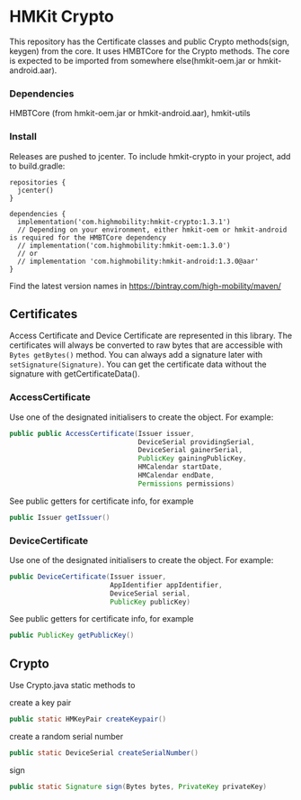 # HMKit Crypto

This repository has the Certificate classes and public Crypto methods(sign, keygen) from the core. It uses HMBTCore for the Crypto methods. The core is expected to be imported from somewhere else(hmkit-oem.jar or hmkit-android.aar).

### Dependencies

HMBTCore (from hmkit-oem.jar or hmkit-android.aar), hmkit-utils

### Install

Releases are pushed to jcenter. To include hmkit-crypto in your project, add to build.gradle:

```
repositories {
  jcenter()
}

dependencies {
  implementation('com.highmobility:hmkit-crypto:1.3.1')
  // Depending on your environment, either hmkit-oem or hmkit-android is required for the HMBTCore dependency
  // implementation('com.highmobility:hmkit-oem:1.3.0')
  // or
  // implementation 'com.highmobility:hmkit-android:1.3.0@aar'
}
```

Find the latest version names in https://bintray.com/high-mobility/maven/

## Certificates

Access Certificate and Device Certificate are represented in this library. The certificates will always be converted to raw bytes that are accessible with `Bytes getBytes()` method.
You can always add a signature later with `setSignature(Signature)`. You can get the certificate data without
the signature with getCertificateData().

### AccessCertificate
Use one of the designated initialisers to create the object. For example:

```java
public public AccessCertificate(Issuer issuer,
                                DeviceSerial providingSerial,
                                DeviceSerial gainerSerial,
                                PublicKey gainingPublicKey,
                                HMCalendar startDate,
                                HMCalendar endDate,
                                Permissions permissions)
```

See public getters for certificate info, for example

```java
public Issuer getIssuer()
```

### DeviceCertificate
Use one of the designated initialisers to create the object. For example:

```java
public DeviceCertificate(Issuer issuer,
                         AppIdentifier appIdentifier,
                         DeviceSerial serial,
                         PublicKey publicKey)
```

See public getters for certificate info, for example

```java
public PublicKey getPublicKey()
```

## Crypto ##
Use Crypto.java static methods to

create a key pair
```java
public static HMKeyPair createKeypair()
```

create a random serial number
```java
public static DeviceSerial createSerialNumber()
```

sign

```java
public static Signature sign(Bytes bytes, PrivateKey privateKey)
```
